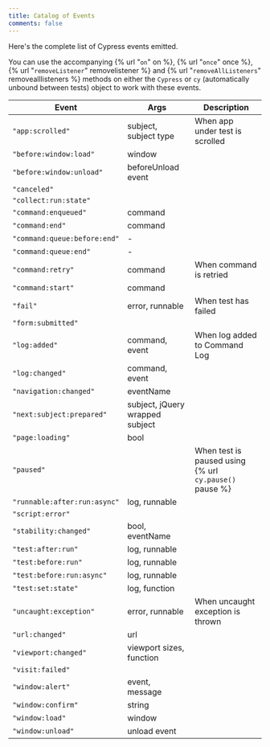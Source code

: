 ```yaml
---
title: Catalog of Events
comments: false
---
```


Here's the complete list of Cypress events emitted.

You can use the accompanying {% url "`on`" on %}, {% url "`once`" once %}, {% url "`removeListener`" removelistener %} and {% url "`removeAllListeners`" removealllisteners %} methods on either the `Cypress` or `cy` (automatically unbound between tests) object to work with these events.

Event | Args | Description
----- | ---- | ----------
`"app:scrolled"` | subject, subject type | When app under test is scrolled
`"before:window:load"` | window |
`"before:window:unload"` | beforeUnload event |
`"canceled"` | |
`"collect:run:state"` | |
`"command:enqueued"` | command |
`"command:end"` | command |
`"command:queue:before:end"` | - |
`"command:queue:end"` | - |
`"command:retry"` | command | When command is retried
`"command:start"` | command |
`"fail"` | error, runnable | When test has failed
`"form:submitted"` | |
`"log:added"` | command, event | When log added to Command Log
`"log:changed"` | command, event |
`"navigation:changed"` | eventName |
`"next:subject:prepared"` | subject, jQuery wrapped subject |
`"page:loading"` | bool |
`"paused"` | | When test is paused using {% url `cy.pause()` pause %}
`"runnable:after:run:async"` | log, runnable |
`"script:error"` | |
`"stability:changed"` | bool, eventName |
`"test:after:run"` | log, runnable |
`"test:before:run"` | log, runnable |
`"test:before:run:async"` | log, runnable |
`"test:set:state"` | log, function |
`"uncaught:exception"` | error, runnable | When uncaught exception is thrown
`"url:changed"` | url |
`"viewport:changed"` | viewport sizes, function |
`"visit:failed"` | |
`"window:alert"` | event, message |
`"window:confirm"` | string |
`"window:load"` | window |
`"window:unload"` | unload event |
